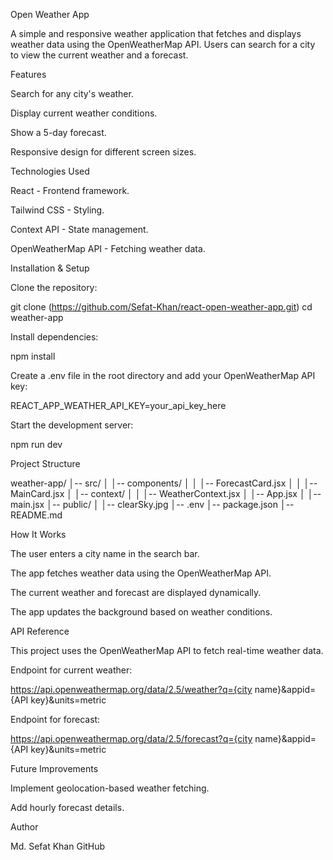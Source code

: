 Open Weather App

A simple and responsive weather application that fetches and displays weather data using the OpenWeatherMap API. Users can search for a city to view the current weather and a forecast.

Features

Search for any city's weather.

Display current weather conditions.

Show a 5-day forecast.

Responsive design for different screen sizes.

Technologies Used

React - Frontend framework.

Tailwind CSS - Styling.

Context API - State management.

OpenWeatherMap API - Fetching weather data.

Installation & Setup

Clone the repository:

git clone (https://github.com/Sefat-Khan/react-open-weather-app.git)
cd weather-app

Install dependencies:

npm install

Create a .env file in the root directory and add your OpenWeatherMap API key:

REACT_APP_WEATHER_API_KEY=your_api_key_here

Start the development server:

npm run dev

Project Structure

weather-app/
│-- src/
│ │-- components/
│ │ │-- ForecastCard.jsx
│ │ │-- MainCard.jsx
│ │-- context/
│ │ │-- WeatherContext.jsx
│ │-- App.jsx
│ │-- main.jsx
│-- public/
│ │-- clearSky.jpg
│-- .env
│-- package.json
│-- README.md

How It Works

The user enters a city name in the search bar.

The app fetches weather data using the OpenWeatherMap API.

The current weather and forecast are displayed dynamically.

The app updates the background based on weather conditions.

API Reference

This project uses the OpenWeatherMap API to fetch real-time weather data.

Endpoint for current weather:

https://api.openweathermap.org/data/2.5/weather?q={city name}&appid={API key}&units=metric

Endpoint for forecast:

https://api.openweathermap.org/data/2.5/forecast?q={city name}&appid={API key}&units=metric

Future Improvements

Implement geolocation-based weather fetching.

Add hourly forecast details.

Author

Md. Sefat Khan GitHub
